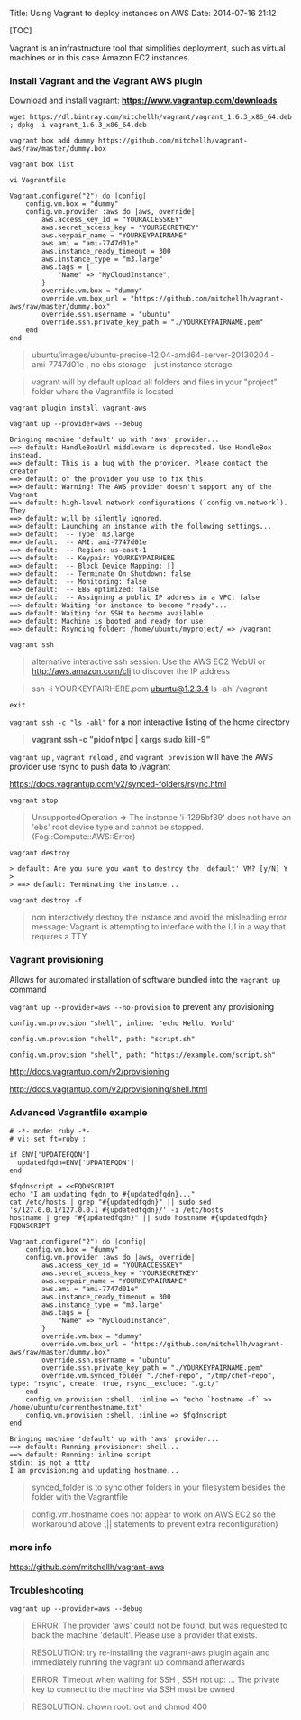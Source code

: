 Title: Using Vagrant to deploy instances on AWS
Date: 2014-07-16 21:12

[TOC]

Vagrant is an infrastructure tool that simplifies deployment, such as virtual machines or in this case Amazon EC2 instances.

### Install Vagrant and the Vagrant AWS plugin

Download and install vagrant: **<https://www.vagrantup.com/downloads>**

`wget https://dl.bintray.com/mitchellh/vagrant/vagrant_1.6.3_x86_64.deb ; dpkg -i vagrant_1.6.3_x86_64.deb`

`vagrant box add dummy https://github.com/mitchellh/vagrant-aws/raw/master/dummy.box`

`vagrant box list`

`vi Vagrantfile`

    Vagrant.configure("2") do |config|
        config.vm.box = "dummy"
        config.vm.provider :aws do |aws, override|
            aws.access_key_id = "YOURACCESSKEY"
            aws.secret_access_key = "YOURSECRETKEY"
            aws.keypair_name = "YOURKEYPAIRNAME"
            aws.ami = "ami-7747d01e"
            aws.instance_ready_timeout = 300
            aws.instance_type = "m3.large"
            aws.tags = {
                "Name" => "MyCloudInstance",
            }
            override.vm.box = "dummy"
            override.vm.box_url = "https://github.com/mitchellh/vagrant-aws/raw/master/dummy.box"
            override.ssh.username = "ubuntu"
            override.ssh.private_key_path = "./YOURKEYPAIRNAME.pem"
        end
    end

> ubuntu/images/ubuntu-precise-12.04-amd64-server-20130204 - ami-7747d01e , no ebs storage - just instance storage

> vagrant will by default upload all folders and files in your "project" folder where the Vagrantfile is located


`vagrant plugin install vagrant-aws`

`vagrant up --provider=aws --debug`

    Bringing machine 'default' up with 'aws' provider...
    ==> default: HandleBoxUrl middleware is deprecated. Use HandleBox instead.
    ==> default: This is a bug with the provider. Please contact the creator
    ==> default: of the provider you use to fix this.
    ==> default: Warning! The AWS provider doesn't support any of the Vagrant
    ==> default: high-level network configurations (`config.vm.network`). They
    ==> default: will be silently ignored.
    ==> default: Launching an instance with the following settings...
    ==> default:  -- Type: m3.large
    ==> default:  -- AMI: ami-7747d01e
    ==> default:  -- Region: us-east-1
    ==> default:  -- Keypair: YOURKEYPAIRHERE
    ==> default:  -- Block Device Mapping: []
    ==> default:  -- Terminate On Shutdown: false
    ==> default:  -- Monitoring: false
    ==> default:  -- EBS optimized: false
    ==> default:  -- Assigning a public IP address in a VPC: false
    ==> default: Waiting for instance to become "ready"...
    ==> default: Waiting for SSH to become available...
    ==> default: Machine is booted and ready for use!
    ==> default: Rsyncing folder: /home/ubuntu/myproject/ => /vagrant

`vagrant ssh`

> alternative interactive ssh session: Use the AWS EC2 WebUI or <http://aws.amazon.com/cli> to discover the IP address

> ssh -i YOURKEYPAIRHERE.pem ubuntu@1.2.3.4 ls -ahl /vagrant

`exit`

`vagrant ssh -c "ls -ahl"` for a non interactive listing of the home directory

> **vagrant ssh -c "pidof ntpd | xargs sudo kill -9"**

`vagrant up` , `vagrant reload` , and `vagrant provision` will have the AWS provider use rsync to push data to /vagrant

<https://docs.vagrantup.com/v2/synced-folders/rsync.html>

`vagrant stop`

> UnsupportedOperation => The instance 'i-1295bf39' does not have an 'ebs' root device type and cannot be stopped. (Fog::Compute::AWS::Error)

`vagrant destroy`

    > default: Are you sure you want to destroy the 'default' VM? [y/N] Y
    >
    > ==> default: Terminating the instance...

`vagrant destroy -f`

> non interactively destroy the instance and avoid the misleading error message: Vagrant is attempting to interface with the UI in a way that requires a TTY

### Vagrant provisioning

Allows for automated installation of software bundled into the `vagrant up` command

`vagrant up --provider=aws --no-provision` to prevent any provisioning

    config.vm.provision "shell", inline: "echo Hello, World"

    config.vm.provision "shell", path: "script.sh"

    config.vm.provision "shell", path: "https://example.com/script.sh"

<http://docs.vagrantup.com/v2/provisioning>

<http://docs.vagrantup.com/v2/provisioning/shell.html>

### Advanced Vagrantfile example
    # -*- mode: ruby -*-
    # vi: set ft=ruby :

    if ENV['UPDATEFQDN']
      updatedfqdn=ENV['UPDATEFQDN']
    end
    
    $fqdnscript = <<FQDNSCRIPT
    echo "I am updating fqdn to #{updatedfqdn}..."
    cat /etc/hosts | grep "#{updatedfqdn}" || sudo sed 's/127.0.0.1/127.0.0.1 #{updatedfqdn}/' -i /etc/hosts
    hostname | grep "#{updatedfqdn}" || sudo hostname #{updatedfqdn}
    FQDNSCRIPT

    Vagrant.configure("2") do |config|
        config.vm.box = "dummy"
        config.vm.provider :aws do |aws, override|
            aws.access_key_id = "YOURACCESSKEY"
            aws.secret_access_key = "YOURSECRETKEY"
            aws.keypair_name = "YOURKEYPAIRNAME"
            aws.ami = "ami-7747d01e"
            aws.instance_ready_timeout = 300
            aws.instance_type = "m3.large"
            aws.tags = {
                "Name" => "MyCloudInstance",
            }
            override.vm.box = "dummy"
            override.vm.box_url = "https://github.com/mitchellh/vagrant-aws/raw/master/dummy.box"
            override.ssh.username = "ubuntu"
            override.ssh.private_key_path = "./YOURKEYPAIRNAME.pem"
            override.vm.synced_folder "./chef-repo", "/tmp/chef-repo", type: "rsync", create: true, rsync__exclude: ".git/"
        end
        config.vm.provision :shell, :inline => "echo `hostname -f` >> /home/ubuntu/currenthostname.txt"
        config.vm.provision :shell, :inline => $fqdnscript
    end

    Bringing machine 'default' up with 'aws' provider...
    ==> default: Running provisioner: shell...
    ==> default: Running: inline script
    stdin: is not a ttty
    I am provisioning and updating hostname...
    

> synced_folder is to sync other folders in your filesystem besides the folder with the Vagrantfile

> config.vm.hostname does not appear to work on AWS EC2 so the workaround above (|| statements to prevent extra reconfiguration)


### more info

<https://github.com/mitchellh/vagrant-aws>


### Troubleshooting

`vagrant up --provider=aws --debug`

> ERROR: The provider 'aws' could not be found, but was requested to back the machine 'default'. Please use a provider that exists.

> RESOLUTION: try re-installing the vagrant-aws plugin again and immediately running the vagrant up command afterwards

> ERROR: Timeout when waiting for SSH , SSH not up: ... The private key to connect to the machine via SSH must be owned

> RESOLUTION: chown root:root  and chmod 400
